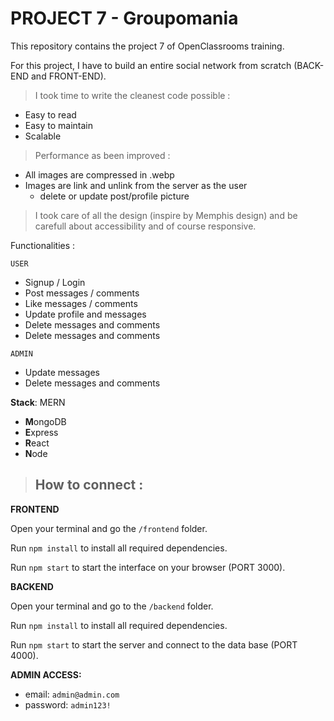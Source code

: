 # PROJECT 7 - Groupomania

This repository contains the project 7 of OpenClassrooms training.

For this project, I have to build an entire social network from scratch (BACK-END and FRONT-END).


> I took time to write the cleanest code possible :
 - Easy to read
 - Easy to maintain
 - Scalable 
> Performance as been improved :
 - All images are compressed in .webp
 - Images are link and unlink from the server as the user 
   - delete or update post/profile picture

>I took care of all the design (inspire by Memphis design) and be carefull about accessibility and of course responsive.

Functionalities :

`USER`
- Signup / Login
- Post messages / comments
- Like messages / comments
- Update profile and messages
- Delete messages and comments
- Delete messages and comments

`ADMIN`
- Update messages
- Delete messages and comments


**Stack**: MERN

- **M**ongoDB
- **E**xpress
- **R**eact
- **N**ode

>## How to connect :

**FRONTEND**

Open your terminal and go the  `/frontend` folder.

Run `npm install` to install all required dependencies.

Run `npm start` to start the interface on your browser (PORT 3000).

**BACKEND**

Open your terminal and go to the `/backend` folder.

Run `npm install` to install all required dependencies.

Run `npm start` to start the server and connect to the data base (PORT 4000).

**ADMIN ACCESS:**

- email: `admin@admin.com`
- password: `admin123!`